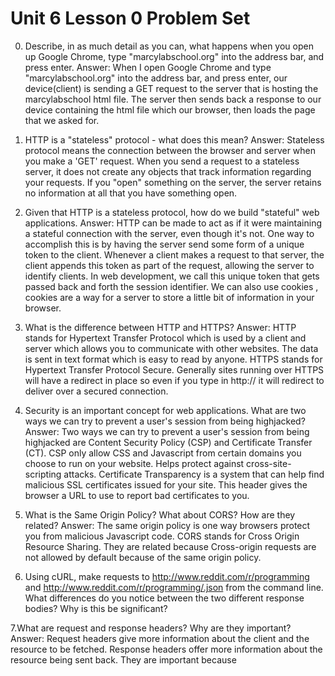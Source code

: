 # Unit 6 Lesson 0 Problem Set

0. Describe, in as much detail as you can, what happens when you open up Google Chrome, type "marcylabschool.org" into the address bar, and press enter.
Answer: When I open Google Chrome and type "marcylabschool.org" into the address bar, and press enter, our device(client) is sending a GET request to the server that is hosting the marcylabschool html file. The server then sends back a response to our device containing the html file which our browser, then loads the page that we asked for.

1. HTTP is a "stateless" protocol - what does this mean?
Answer: Stateless protocol means the connection between the browser and server when you make a 'GET' request. When you send a request to a stateless server, it does not create any objects that track information regarding your requests. If you "open" something on the server, the server retains no information at all that you have something open.

2. Given that HTTP is a stateless protocol, how do we build "stateful" web applications.
Answer: HTTP can be made to act as if it were maintaining a stateful connection with the server, even though it's not. One way to accomplish this is by having the server send some form of a unique token to the client. Whenever a client makes a request to that server, the client appends this token as part of the request, allowing the server to identify clients. In web development, we call this unique token that gets passed back and forth the session identifier. We can also use cookies , cookies are a way for a server to store a little bit of information in your browser. 

3. What is the difference between HTTP and HTTPS?
Answer: HTTP stands for Hypertext Transfer Protocol which is used by a client and server which allows you to communicate with other websites. The data is sent in text format which is easy to read by anyone. HTTPS stands for Hypertext Transfer Protocol Secure. Generally sites running over HTTPS will have a redirect in place so even if you type in http:// it will redirect to deliver over a secured connection.

4. Security is an important concept for web applications. What are two ways we can try to prevent a user's session from being highjacked?
Answer: Two ways we can try to prevent a user's session from being highjacked are Content Security Policy (CSP) and Certificate Transfer (CT). CSP only allow CSS and Javascript from certain domains you choose to run on your website. Helps protect against cross-site-scripting attacks. Certificate Transparency is a system that can help find malicious SSL certificates issued for your site. This header gives the browser a URL to use to report bad certificates to you. 

5. What is the Same Origin Policy? What about CORS? How are they related?
Answer: The same origin policy is one way browsers protect you from malicious Javascript code. CORS stands for Cross Origin Resource Sharing. They are related because Cross-origin requests are not allowed by default because of the same origin policy.

6. Using cURL, make requests to http://www.reddit.com/r/programming and http://www.reddit.com/r/programming/.json from the command line. What differences do you notice between the two different response bodies? Why is this be significant?

7.What are request and response headers? Why are they important?
Answer: Request headers give more information about the client and the resource to be fetched. Response headers offer more information about the resource being sent back. They are important because 

